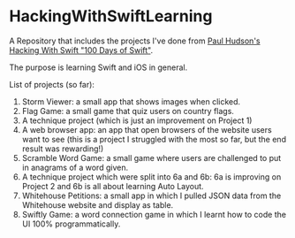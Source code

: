# HackingWithSwiftLearning
A Repository that includes the projects I've done from [Paul Hudson's Hacking With Swift "100 Days of Swift"](https://www.hackingwithswift.com/100).

The purpose is learning Swift and iOS in general.

List of projects (so far):
1. Storm Viewer: a small app that shows images when clicked.
2. Flag Game: a small game that quiz users on country flags.
3. A technique project (which is just an improvement on Project 1)
4. A web browser app: an app that open browsers of the website users want to see (this is a project I struggled with the most so far, but the end result was rewarding!)
5. Scramble Word Game: a small game where users are challenged to put in anagrams of a word given.
6. A technique project which were split into 6a and 6b: 6a is improving on Project 2 and 6b is all about learning Auto Layout.
7. Whitehouse Petitions: a small app in which I pulled JSON data from the Whitehouse website and display as table.
8. Swiftly Game: a word connection game in which I learnt how to code the UI 100% programmatically.
